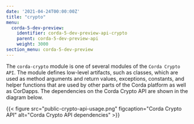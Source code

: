 ```yaml
---
date: '2021-04-24T00:00:00Z'
title: "crypto"
menu:
  corda-5-dev-preview:
    identifier: corda-5-dev-preview-api-crypto
    parent: corda-5-dev-preview-api
    weight: 3000
section_menu: corda-5-dev-preview
---
```

The `corda-crypto` module is one of several modules of the `Corda Crypto API`. The module defines low-level artifacts, such as classes, which are used as method arguments and return values, exceptions, constants, and helper functions that are used by other parts of the Corda platform as well as CorDapps. The dependencies on the Corda Crypto API are shown in the diagram below.

{{< figure src="public-crypto-api-usage.png" figcaption="Corda Crypto API" alt="Corda Crypto API dependencies" >}}
